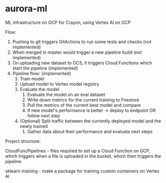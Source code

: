 # aurora-ml
ML infrastructure on GCP for Crayon, using Vertex AI on GCP



Flow:
1. Pushing to git triggers GitActions to run some tests and checks (not implemented)
2. When merged in master would trigger a new pipeline build (not implemented)
3. On uploading new dataset to GCS, it triggers Cloud Functions which start the pipeline (implemented)
4. Pipeline flow: (implemented)
   1. Train model
   2. Upload model to Vertex model registry
   3. Evaluate the model
         1. Evaluate the model on an eval dataset
         2. Write down metrics for the current training to Firestore
         3. Pull the metrics of the current best model and compare
         4. If new model's performance is better -> deploy to endpoint OR follow next step
   4. (Optional) Split traffic between the currently deployed model and the newly trained
      1. Gather data about their performance and evaluate next steps


Project structure:

CloudFuncPipelines - files required to set up a Cloud Function on GCP, which triggers when a file is uploaded in the
bucket, which then triggers the pipeline

sklearn-training - make a package for training custom containers on Vertex AI
 